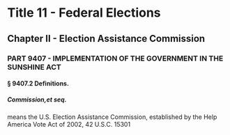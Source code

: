 
# Title 11 - Federal Elections
## Chapter II - Election Assistance Commission
### PART 9407 - IMPLEMENTATION OF THE GOVERNMENT IN THE SUNSHINE ACT
#### § 9407.2 Definitions.
##### Commission,et seq.

means the U.S. Election Assistance Commission, established by the Help America Vote Act of 2002, 42 U.S.C. 15301
